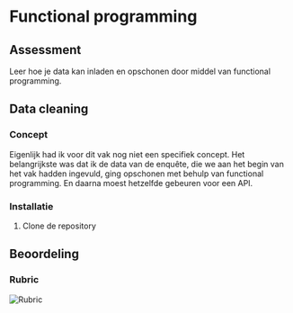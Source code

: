 # Functional programming

## Assessment

Leer hoe je data kan inladen en opschonen door middel van functional programming.


## Data cleaning

### Concept

Eigenlijk had ik voor dit vak nog niet een specifiek concept. Het belangrijkste was dat ik de data van de enquête, die we aan het begin van het vak hadden ingevuld, ging opschonen met behulp van functional programming. En daarna moest hetzelfde gebeuren voor een API.

### Installatie

1. Clone de repository


## Beoordeling

### Rubric

![Rubric]()
